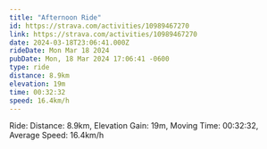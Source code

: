 ```yaml
---
title: "Afternoon Ride"
id: https://strava.com/activities/10989467270
link: https://strava.com/activities/10989467270
date: 2024-03-18T23:06:41.000Z
rideDate: Mon Mar 18 2024
pubDate: Mon, 18 Mar 2024 17:06:41 -0600
type: ride
distance: 8.9km
elevation: 19m
time: 00:32:32
speed: 16.4km/h
---
```

Ride: Distance: 8.9km, Elevation Gain: 19m, Moving Time: 00:32:32, Average Speed: 16.4km/h
